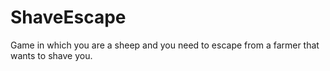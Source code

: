 # ShaveEscape
Game in which you are a sheep and you need to escape from a farmer that wants to shave you.
